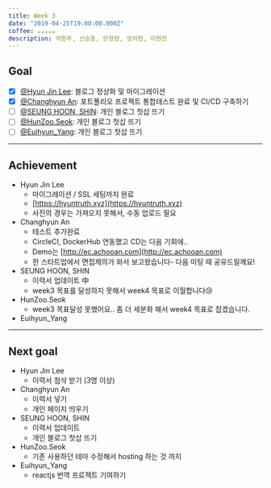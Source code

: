 ```yaml
---
title: Week 3
date: "2019-04-25T19:00:00.000Z"
coffee: ☕️️️️️️☕️☕️☕️☕️
description: 석헌주, 신승훈, 안창현, 양의현, 이현진
---
```


## Goal

- [x] [@Hyun Jin Lee](https://github.com/HyunTruth): 블로그 정상화 및 마이그레이션
- [x] [@Changhyun An](https://github.com/achooan): 포트폴리오 프로젝트 통합테스트 완료 및 CI/CD 구축하기
- [ ] [@SEUNG HOON, SHIN](https://github.com/newinh): 개인 블로그 첫삽 뜨기
- [ ] [@HunZoo.Seok](https://github.com/zooozoo): 개인 블로그 첫삽 뜨기
- [ ] [@Euihyun_Yang](https://github.com/noahluftyang): 개인 블로그 첫삽 뜨기

---

## Achievement

- Hyun Jin Lee
  - 마이그레이션 / SSL 세팅까지 완료
  - [https://hyuntruth.xyz](https://hyuntruth.xyz)
  - 사진의 경우는 가져오지 못해서, 수동 업로드 필요
- Changhyun An
  - 테스트 추가완료
  - CircleCI, DockerHub 연동했고 CD는 다음 기회에..
  - Demo는 [http://ec.achooan.com](http://ec.achooan.com)
  - 한 스타트업에서 면접제의가 와서 보고왔습니다- 다음 미팅 때 공유드릴께요!
- SEUNG HOON, SHIN
  - 이력서 업데이트 中
  - week3 목표를 달성하지 못해서 week4 목표로 이월합니다😢
- HunZoo.Seok
  - week3 목표달성 못했어요.. 좀 더 세분화 해서 week4 목표로 잡겠습니다.
- Euihyun_Yang

---

## Next goal

- Hyun Jin Lee
  - 이력서 첨삭 받기 (3명 이상)
- Changhyun An
  - 이력서 넣기
  - 개인 페이지 띄우기
- SEUNG HOON, SHIN
  - 이력서 업데이트
  - 개인 블로그 첫삽 뜨기
- HunZoo.Seok
  - 기존 사용하던 테마 수정해서 hosting 하는 것 까지
- Euihyun_Yang
  - reactjs 번역 프로젝트 기여하기
